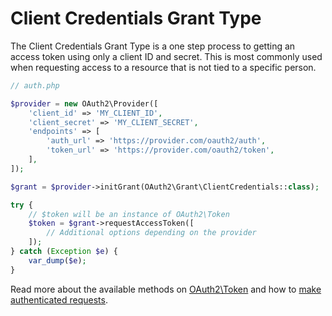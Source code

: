 # Client Credentials Grant Type
The Client Credentials Grant Type is a one step process to getting an access token using only a client ID and secret. This is most commonly used when requesting access to a resource that is not tied to a specific person.

```php
// auth.php

$provider = new OAuth2\Provider([
    'client_id' => 'MY_CLIENT_ID',
    'client_secret' => 'MY_CLIENT_SECRET',
    'endpoints' => [
        'auth_url' => 'https://provider.com/oauth2/auth',
        'token_url' => 'https://provider.com/oauth2/token',
    ],
]);

$grant = $provider->initGrant(OAuth2\Grant\ClientCredentials::class);

try {
    // $token will be an instance of OAuth2\Token
    $token = $grant->requestAccessToken([
        // Additional options depending on the provider
    ]);
} catch (Exception $e) {
    var_dump($e);
}
```

Read more about the available methods on [OAuth2\Token](token.md) and how to [make authenticated requests](making-authenticated-requests.md).
